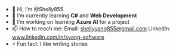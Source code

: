 - 👋 Hi, I’m @Shelly855
- 🌱 I’m currently learning **C#** and **Web Development**
- 🔭 I’m working on learning **Azure AI** for a project
- 📫 How to reach me:
Email: shellyyang855@gmail.com
LinkedIn: www.linkedin.com/in/syang-software
- ⚡ Fun fact: I like writing stories

<!---
Shelly855/Shelly855 is a ✨ special ✨ repository because its `README.md` (this file) appears on your GitHub profile.
You can click the Preview link to take a look at your changes.
--->
